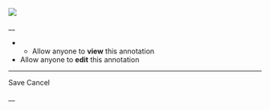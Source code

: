 ![](https://bat.bing.com/action/0?ti=56018282&Ver=2&mid=e99adc14-4daf-42e7-aad6-4c07a711a42f&sid=201ffde0635411ee902411d77b750559&vid=20202bf0635411ee9ac03f2e618b0b9f&vids=0&msclkid=N&pi=0&lg=en-US&sw=800&sh=600&sc=24&nwd=1&tl=Shortform%20%7C%20Book&p=https%3A%2F%2Fwww.shortform.com%2Fapp%2Fbook%2Fa-random-walk-down-wall-street%2Fpart-3&r=&lt=250&evt=pageLoad&sv=1&rn=939249)

__

  *   * Allow anyone to **view** this annotation
  * Allow anyone to **edit** this annotation



* * *

Save Cancel

__



